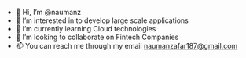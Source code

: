 - 👋 Hi, I’m @naumanz
- 👀 I’m interested in to develop large scale applications
- 🌱 I’m currently learning Cloud technologies
- 💞️ I’m looking to collaborate on Fintech Companies
- 📫 You can reach me through my email naumanzafar187@gmail.com

<!---
naumanz/naumanz is a ✨ special ✨ repository because its `README.md` (this file) appears on your GitHub profile.
You can click the Preview link to take a look at your changes.
--->
